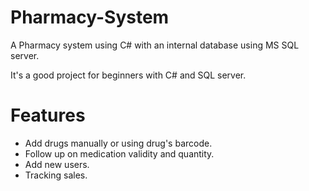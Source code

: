 # Pharmacy-System
A Pharmacy system using C# with an internal database using MS SQL server.

It's a good project for beginners with C# and SQL server.

# Features
* Add drugs manually or using drug's barcode.
* Follow up on medication validity and quantity.
* Add new users.
* Tracking sales.
